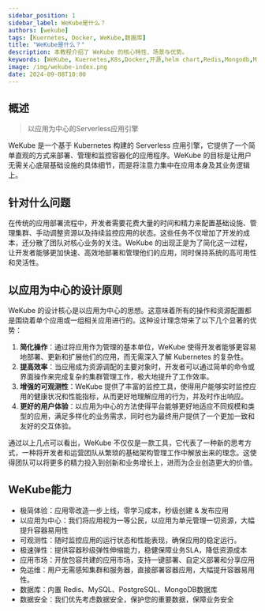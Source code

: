 ```yaml
---
sidebar_position: 1
sidebar_label: WeKube是什么？
authors: [wekube]
tags: [Kuernetes, Docker, WeKube,数据库]
title: "WeKube是什么？"
description: 本教程介绍了 WeKube 的核心特性、场景与优势。
keywords: [WeKube, Kuernetes,K8s,Docker,开源,helm chart,Redis,Mongodb,MySQL,MongoDB,Helm Chart]
image: /img/wekube-index.png
date: 2024-09-08T10:00
---
```


## 概述

> 以应用为中心的Serverless应用引擎

WeKube 是一个基于 Kubernetes 构建的 Serverless 应用引擎，它提供了一个简单直观的方式来部署、管理和监控容器化的应用程序。WeKube 的目标是让用户无需关心底层基础设施的具体细节，而是将注意力集中在应用本身及其业务逻辑上。

## 针对什么问题

在传统的应用部署流程中，开发者需要花费大量的时间和精力来配置基础设施、管理集群、手动调整资源以及持续监控应用的状态。这些任务不仅增加了开发的成本，还分散了团队对核心业务的关注。WeKube 的出现正是为了简化这一过程，让开发者能够更加快速、高效地部署和管理他们的应用，同时保持系统的高可用性和灵活性。

## 以应用为中心的设计原则

WeKube 的设计核心是以应用为中心的思想。这意味着所有的操作和资源配置都是围绕着单个应用或一组相关应用进行的。这种设计理念带来了以下几个显著的优势：

1. **简化操作**：通过将应用作为管理的基本单位，WeKube 使得开发者能够更容易地部署、更新和扩展他们的应用，而无需深入了解 Kubernetes 的复杂性。
2. **提高效率**：当应用成为资源调配的主要对象时，开发者可以通过简单的命令或界面操作来完成复杂的集群管理工作，极大地提升了工作效率。
3. **增强的可观测性**：WeKube 提供了丰富的监控工具，使得用户能够实时监控应用的健康状况和性能指标，从而更好地理解应用的行为，并及时作出响应。
4. **更好的用户体验**：以应用为中心的方法使得平台能够更好地适应不同规模和类型的应用，满足多样化的业务需求，同时也为最终用户提供了一个更加一致和友好的交互体验。

通过以上几点可以看出，WeKube 不仅仅是一款工具，它代表了一种新的思考方式，一种将开发者和运营团队从繁琐的基础架构管理工作中解放出来的理念。这使得团队可以将更多的精力投入到创新和业务增长上，进而为企业创造更大的价值。



## WeKube能力

- 极简体验：应用零改造一步上线，零学习成本，秒级创建 & 发布应用
- 以应用为中心：我们将应用视为一等公民，以应用为单元管理一切资源，大幅提升容器易用性
- 可观测性：随时监控应用的运行状态和性能表现，确保应用的稳定运行。
- 极速弹性：提供容器秒级弹性伸缩能力，稳健保障业务SLA，降低资源成本
- 应用市场：开放包容共建的应用市场，支持一键部署、自定义部署和分享应用
- 免运维：用户无需感知集群和服务器，直接部署容器应用，大幅提升容器易用性。
- 数据库：内置 Redis、MySQL、PostgreSQL、MongoDB数据库
- 数据安全：我们优先考虑数据安全，保护您的重要数据，保障业务安全


